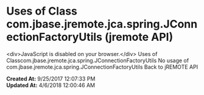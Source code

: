 # Uses of Class com.jbase.jremote.jca.spring.JConnectionFactoryUtils (jremote API)

&lt;div&gt;JavaScript is disabled on your browser.&lt;/div&gt; Uses of Classcom.jbase.jremote.jca.spring.JConnectionFactoryUtils No usage of com.jbase.jremote.jca.spring.JConnectionFactoryUtils Back to jREMOTE API  

**Created At:** 9/25/2017 12:07:33 PM  
**Updated At:** 4/6/2018 12:00:46 AM  

